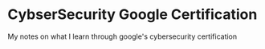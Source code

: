 # CybserSecurity Google Certification

My notes on what I learn through google's cybersecurity certification

